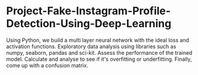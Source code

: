 # Project-Fake-Instagram-Profile-Detection-Using-Deep-Learning

Using Python, we build a multi layer neural network with the ideal loss and activation functions. Exploratory data analysis using libraries such as numpy, seaborn, pandas and sci-kit. Assess the performance of the trained model. Calculate and analyse to see if it's overfitting or underfitting. Finally, come up with a confusion matrix.
